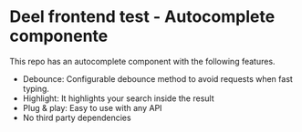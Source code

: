 # Deel frontend test - Autocomplete componente

This repo has an autocomplete component with the following features.

- Debounce: Configurable debounce method to avoid requests when fast typing.
- Highlight: It highlights your search inside the result
- Plug & play: Easy to use with any API
- No third party dependencies
